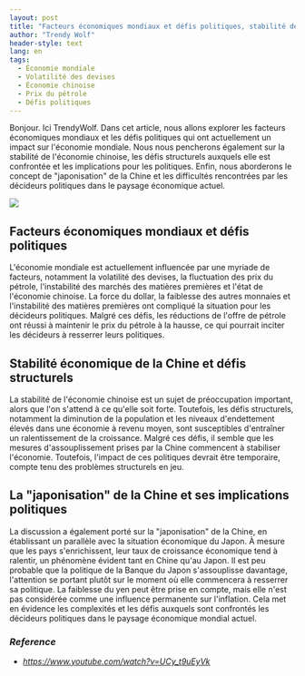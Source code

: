 ```yaml
---
layout: post
title: "Facteurs économiques mondiaux et défis politiques, stabilité de l'économie chinoise et difficultés rencontrées par les décideurs politiques"
author: "Trendy Wolf"
header-style: text
lang: en
tags:
  - Économie mondiale
  - Volatilité des devises
  - Économie chinoise
  - Prix du pétrole
  - Défis politiques
---
```


Bonjour. Ici TrendyWolf. Dans cet article, nous allons explorer les facteurs économiques mondiaux et les défis politiques qui ont actuellement un impact sur l'économie mondiale. Nous nous pencherons également sur la stabilité de l'économie chinoise, les défis structurels auxquels elle est confrontée et les implications pour les politiques. Enfin, nous aborderons le concept de "japonisation" de la Chine et les difficultés rencontrées par les décideurs politiques dans le paysage économique actuel.

<img
    src="https://i.ytimg.com/vi/UCy_t9uEyVk/hqdefault.jpg"
/>


## Facteurs économiques mondiaux et défis politiques
L'économie mondiale est actuellement influencée par une myriade de facteurs, notamment la volatilité des devises, la fluctuation des prix du pétrole, l'instabilité des marchés des matières premières et l'état de l'économie chinoise. La force du dollar, la faiblesse des autres monnaies et l'instabilité des matières premières ont compliqué la situation pour les décideurs politiques. Malgré ces défis, les réductions de l'offre de pétrole ont réussi à maintenir le prix du pétrole à la hausse, ce qui pourrait inciter les décideurs à resserrer leurs politiques.

## Stabilité économique de la Chine et défis structurels
La stabilité de l'économie chinoise est un sujet de préoccupation important, alors que l'on s'attend à ce qu'elle soit forte. Toutefois, les défis structurels, notamment la diminution de la population et les niveaux d'endettement élevés dans une économie à revenu moyen, sont susceptibles d'entraîner un ralentissement de la croissance. Malgré ces défis, il semble que les mesures d'assouplissement prises par la Chine commencent à stabiliser l'économie. Toutefois, l'impact de ces politiques devrait être temporaire, compte tenu des problèmes structurels en jeu.

## La "japonisation" de la Chine et ses implications politiques
La discussion a également porté sur la "japonisation" de la Chine, en établissant un parallèle avec la situation économique du Japon. À mesure que les pays s'enrichissent, leur taux de croissance économique tend à ralentir, un phénomène évident tant en Chine qu'au Japon. Il est peu probable que la politique de la Banque du Japon s'assouplisse davantage, l'attention se portant plutôt sur le moment où elle commencera à resserrer sa politique. La faiblesse du yen peut être prise en compte, mais elle n'est pas considérée comme une influence permanente sur l'inflation. Cela met en évidence les complexités et les défis auxquels sont confrontés les décideurs politiques dans le paysage économique mondial actuel.


### _Reference_
- _https://www.youtube.com/watch?v=UCy_t9uEyVk_

